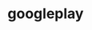 ---
layout: redirect
title: googleplay
readable: Google Play
link: https://play.google.com/store/apps/dev?id=5937321955284727208
verb: release
---